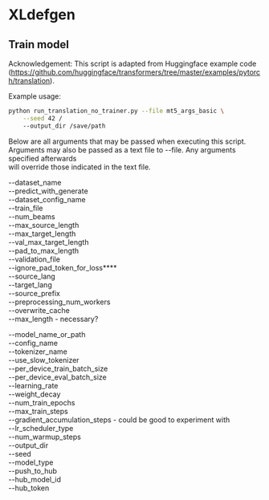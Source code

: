 # XLdefgen

## Train model

Acknowledgement: This script is adapted from Huggingface example code (https://github.com/huggingface/transformers/tree/master/examples/pytorch/translation).

Example usage:

```bash
python run_translation_no_trainer.py --file mt5_args_basic \
	--seed 42 /
	--output_dir /save/path
```

Below are all arguments that may be passed when executing this script.  
Arguments may also be passed as a text file to --file. Any arguments specified afterwards  
will override those indicated in the text file.

--dataset_name  
--predict_with_generate  
--dataset_config_name  
--train_file  
--num_beams  
--max_source_length  
--max_target_length  
--val_max_target_length  
--pad_to_max_length  
--validation_file  
--ignore_pad_token_for_loss****  
--source_lang  
--target_lang  
--source_prefix  
--preprocessing_num_workers  
--overwrite_cache  
--max_length  - necessary?  

--model_name_or_path  
--config_name  
--tokenizer_name  
--use_slow_tokenizer  
--per_device_train_batch_size  
--per_device_eval_batch_size  
--learning_rate  
--weight_decay  
--num_train_epochs  
--max_train_steps  
--gradient_accumulation_steps  - could be good to experiment with  
--lr_scheduler_type  
--num_warmup_steps  
--output_dir  
--seed  
--model_type  
--push_to_hub  
--hub_model_id  
--hub_token  
